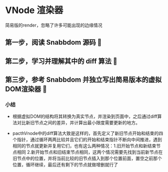 # VNode 渲染器

简易版的render，忽略了许多可能出现的边缘情况

## 第一步，阅读 Snabbdom 源码 📖

## 第二步，学习并理解其中的 diff 算法 🔎

## 第三步，参考 Snabbdom 并独立写出简易版本的虚拟DOM渲染器 📝

### 小结

- 根据虚拟DOM的结构将其转换为真实节点，并渲染到页面中，之后通过diff算法对比新旧节点之间的差异，并计算出最小限度需要更新的地方。

- pacthVnode中的diff算法大致是这样的，首先定义了新旧节点开始和结束的四个指针，通过循环两两比较并且它们的开始和结束指针不断向中间推进，遇到相同的节点就更新并复用它们，也有这么两种情况：1.旧开始节点和新结束节点相同 2.新开始节点和旧结束节点相同，这两个情况需要先找到当前新节点在旧节点中的位置，并将当前比较的旧节点插入到那个位置前面，置空之前那个位置，循环继续，最后还有剩下的节点就做增删就行了
